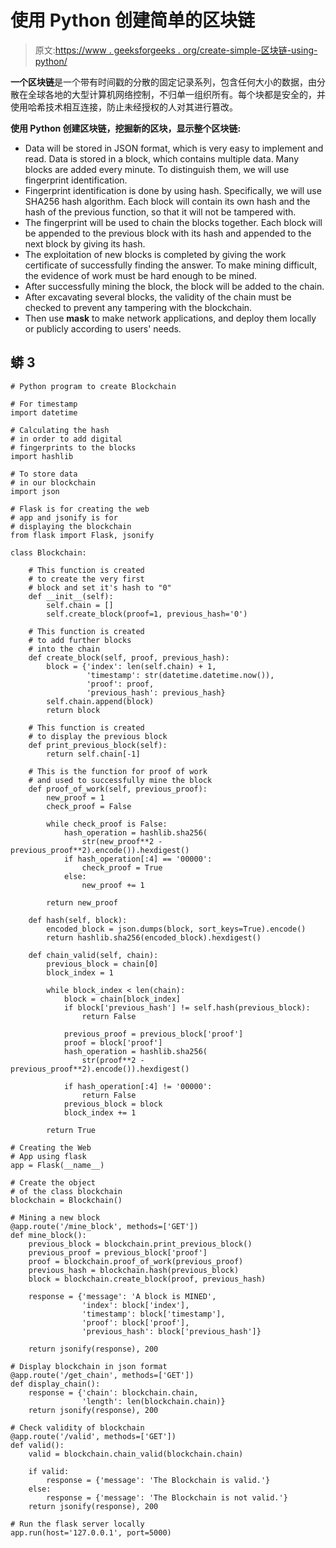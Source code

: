 # 使用 Python 创建简单的区块链

> 原文:[https://www . geeksforgeeks . org/create-simple-区块链-using-python/](https://www.geeksforgeeks.org/create-simple-blockchain-using-python/)

**一个区块链**是一个带有时间戳的分散的固定记录系列，包含任何大小的数据，由分散在全球各地的大型计算机网络控制，不归单一组织所有。每个块都是安全的，并使用哈希技术相互连接，防止未经授权的人对其进行篡改。

**使用 Python 创建区块链，挖掘新的区块，显示整个区块链:**

*   Data will be stored in JSON format, which is very easy to implement and read. Data is stored in a block, which contains multiple data. Many blocks are added every minute. To distinguish them, we will use fingerprint identification.
*   Fingerprint identification is done by using hash. Specifically, we will use SHA256 hash algorithm. Each block will contain its own hash and the hash of the previous function, so that it will not be tampered with.
*   The fingerprint will be used to chain the blocks together. Each block will be appended to the previous block with its hash and appended to the next block by giving its hash.
*   The exploitation of new blocks is completed by giving the work certificate of successfully finding the answer. To make mining difficult, the evidence of work must be hard enough to be mined.
*   After successfully mining the block, the block will be added to the chain.
*   After excavating several blocks, the validity of the chain must be checked to prevent any tampering with the blockchain.
*   Then use **mask** to make network applications, and deploy them locally or publicly according to users' needs.

## 蟒 3

```
# Python program to create Blockchain

# For timestamp
import datetime

# Calculating the hash
# in order to add digital
# fingerprints to the blocks
import hashlib

# To store data
# in our blockchain
import json

# Flask is for creating the web
# app and jsonify is for
# displaying the blockchain
from flask import Flask, jsonify

class Blockchain:

    # This function is created
    # to create the very first
    # block and set it's hash to "0"
    def __init__(self):
        self.chain = []
        self.create_block(proof=1, previous_hash='0')

    # This function is created
    # to add further blocks
    # into the chain
    def create_block(self, proof, previous_hash):
        block = {'index': len(self.chain) + 1,
                 'timestamp': str(datetime.datetime.now()),
                 'proof': proof,
                 'previous_hash': previous_hash}
        self.chain.append(block)
        return block

    # This function is created
    # to display the previous block
    def print_previous_block(self):
        return self.chain[-1]

    # This is the function for proof of work
    # and used to successfully mine the block
    def proof_of_work(self, previous_proof):
        new_proof = 1
        check_proof = False

        while check_proof is False:
            hash_operation = hashlib.sha256(
                str(new_proof**2 - previous_proof**2).encode()).hexdigest()
            if hash_operation[:4] == '00000':
                check_proof = True
            else:
                new_proof += 1

        return new_proof

    def hash(self, block):
        encoded_block = json.dumps(block, sort_keys=True).encode()
        return hashlib.sha256(encoded_block).hexdigest()

    def chain_valid(self, chain):
        previous_block = chain[0]
        block_index = 1

        while block_index < len(chain):
            block = chain[block_index]
            if block['previous_hash'] != self.hash(previous_block):
                return False

            previous_proof = previous_block['proof']
            proof = block['proof']
            hash_operation = hashlib.sha256(
                str(proof**2 - previous_proof**2).encode()).hexdigest()

            if hash_operation[:4] != '00000':
                return False
            previous_block = block
            block_index += 1

        return True

# Creating the Web
# App using flask
app = Flask(__name__)

# Create the object
# of the class blockchain
blockchain = Blockchain()

# Mining a new block
@app.route('/mine_block', methods=['GET'])
def mine_block():
    previous_block = blockchain.print_previous_block()
    previous_proof = previous_block['proof']
    proof = blockchain.proof_of_work(previous_proof)
    previous_hash = blockchain.hash(previous_block)
    block = blockchain.create_block(proof, previous_hash)

    response = {'message': 'A block is MINED',
                'index': block['index'],
                'timestamp': block['timestamp'],
                'proof': block['proof'],
                'previous_hash': block['previous_hash']}

    return jsonify(response), 200

# Display blockchain in json format
@app.route('/get_chain', methods=['GET'])
def display_chain():
    response = {'chain': blockchain.chain,
                'length': len(blockchain.chain)}
    return jsonify(response), 200

# Check validity of blockchain
@app.route('/valid', methods=['GET'])
def valid():
    valid = blockchain.chain_valid(blockchain.chain)

    if valid:
        response = {'message': 'The Blockchain is valid.'}
    else:
        response = {'message': 'The Blockchain is not valid.'}
    return jsonify(response), 200

# Run the flask server locally
app.run(host='127.0.0.1', port=5000)
```